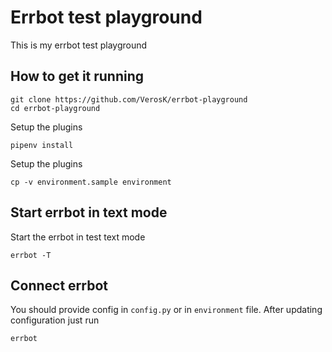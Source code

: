 # Errbot test playground

This is my errbot test playground

## How to get it running

    git clone https://github.com/VerosK/errbot-playground
    cd errbot-playground

Setup the plugins

    pipenv install 

Setup the plugins

    cp -v environment.sample environment


## Start errbot in text mode 
  
Start the errbot in test text mode

    errbot -T

## Connect errbot

You should provide config in `config.py` or in `environment` file. 
After updating configuration just run
 
    errbot

